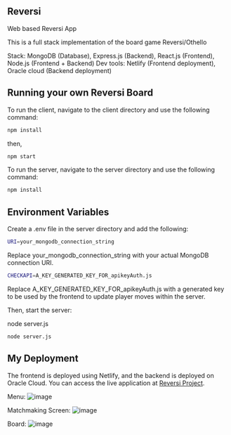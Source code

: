 ## Reversi
Web based Reversi App

This is a full stack implementation of the board game Reversi/Othello

Stack: MongoDB (Database), Express.js (Backend), React.js (Frontend), Node.js (Frontend + Backend)
Dev tools: Netlify (Frontend deployment), Oracle cloud (Backend deployment)

## Running your own Reversi Board
To run the client, navigate to the client directory and use the following command:
```bash
npm install
```
then,
```bash
npm start
```

To run the server, navigate to the server directory and use the following command:
```bash
npm install
```
## Environment Variables

Create a .env file in the server directory and add the following:

```bash
URI=your_mongodb_connection_string
```

Replace your_mongodb_connection_string with your actual MongoDB connection URI.
```bash
CHECKAPI=A_KEY_GENERATED_KEY_FOR_apikeyAuth.js
```
Replace A_KEY_GENERATED_KEY_FOR_apikeyAuth.js with a generated key to be used by the frontend to update player moves within the server.

Then, start the server:

node server.js
```bash
node server.js
```

## My Deployment

The frontend is deployed using Netlify, and the backend is deployed on Oracle Cloud. You can access the live application at [Reversi Project](https://reversiproject.netlify.app/).

Menu:
![image](https://github.com/idkuri/Reversi-Web-App/assets/78403245/3da5b9e7-c1dd-41bf-b21d-83581665298f)

Matchmaking Screen:
![image](https://github.com/idkuri/Reversi-Web-App/assets/78403245/bcc2e5db-d254-4e0f-b7c1-7900697f13b7)

Board:
![image](https://github.com/idkuri/Reversi-Web-App/assets/78403245/a88bdc0f-f596-4797-bbe9-12bdb08327e4)


